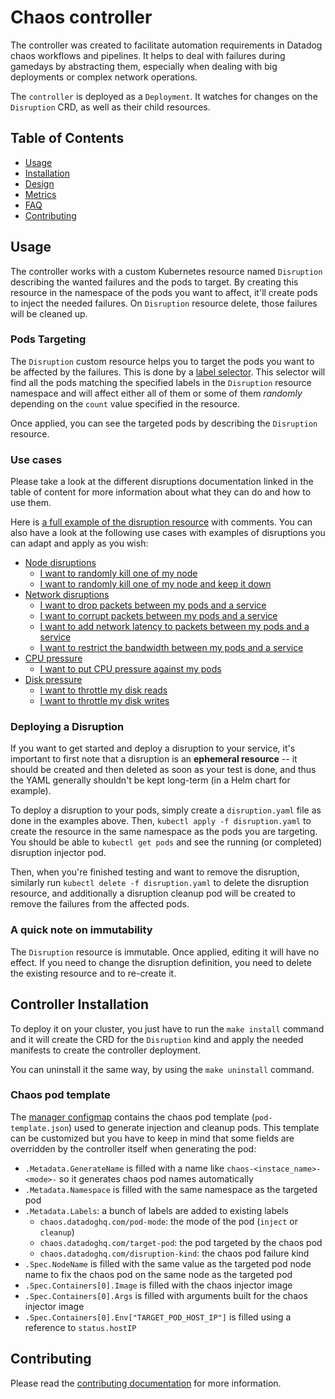 # Chaos controller

The controller was created to facilitate automation requirements in Datadog chaos workflows and pipelines. It helps to deal with failures during gamedays by abstracting them, especially when dealing with big deployments or complex network operations.

The `controller` is deployed as a `Deployment`. It watches for changes on the `Disruption` CRD, as well as their child resources.

## Table of Contents

* [Usage](#usage)
* [Installation](#installation)
* [Design](docs/design.md)
* [Metrics](docs/metrics.md)
* [FAQ](docs/faq.md)
* [Contributing](#contributing)

## Usage

The controller works with a custom Kubernetes resource named `Disruption` describing the wanted failures and the pods to target. By creating this resource in the namespace of the pods you want to affect, it'll create pods to inject the needed failures. On `Disruption` resource delete, those failures will be cleaned up.

### Pods Targeting

The `Disruption` custom resource helps you to target the pods you want to be affected by the failures. This is done by a [label selector](https://kubernetes.io/docs/concepts/overview/working-with-objects/labels/). This selector will find all the pods matching the specified labels in the `Disruption` resource namespace and will affect either all of them or some of them *randomly* depending on the `count` value specified in the resource.

Once applied, you can see the targeted pods by describing the `Disruption` resource.

### Use cases

Please take a look at the different disruptions documentation linked in the table of content for more information about what they can do and how to use them.

Here is [a full example of the disruption resource](config/samples/complete.yaml) with comments. You can also have a look at the following use cases with examples of disruptions you can adapt and apply as you wish:

* [Node disruptions](docs/node_disruption.md)
  * [I want to randomly kill one of my node](config/samples/node_failure.yaml)
  * [I want to randomly kill one of my node and keep it down](config/samples/node_failure_shutdown.yaml)
* [Network disruptions](docs/network_disruption.md)
  * [I want to drop packets between my pods and a service](config/samples/network_disruption_drop.yaml)
  * [I want to corrupt packets between my pods and a service](config/samples/network_disruption_corrupt.yaml)
  * [I want to add network latency to packets between my pods and a service](config/samples/network_disruption_latency.yaml)
  * [I want to restrict the bandwidth between my pods and a service](config/samples/network_disruption_bandwidth.yaml)
* [CPU pressure](docs/cpu_pressure.md)
  * [I want to put CPU pressure against my pods](config/samples/cpu_pressure.yaml)
* [Disk pressure](docs/disk_pressure.md)
  * [I want to throttle my disk reads](config/samples/disk_pressure_read.yaml)
  * [I want to throttle my disk writes](config/samples/disk_pressure_write.yaml)

### Deploying a Disruption

If you want to get started and deploy a disruption to your service, it's important to first note that a disruption is an **ephemeral resource** -- it should be created and then deleted as soon as your test is done, and thus the YAML generally shouldn't be kept long-term (in a Helm chart for example).

To deploy a disruption to your pods, simply create a `disruption.yaml` file as done in the examples above. Then, `kubectl apply -f disruption.yaml` to create the resource in the same namespace as the pods you are targeting. You should be able to `kubectl get pods` and see the running (or completed) disruption injector pod.

Then, when you're finished testing and want to remove the disruption, similarly run `kubectl delete -f disruption.yaml` to delete the disruption resource, and additionally a disruption cleanup pod will be created to remove the failures from the affected pods.

### A quick note on immutability

The `Disruption` resource is immutable. Once applied, editing it will have no effect. If you need to change the disruption definition, you need to delete the existing resource and to re-create it.

## Controller Installation

To deploy it on your cluster, you just have to run the `make install` command and it will create the CRD for the `Disruption` kind and apply the needed manifests to create the controller deployment.

You can uninstall it the same way, by using the `make uninstall` command.

### Chaos pod template

The [manager configmap](config/manager/config.yaml) contains the chaos pod template (`pod-template.json`) used to generate injection and cleanup pods. This template can be customized but you have to keep in mind that some fields are overridden by the controller itself when generating the pod:

* `.Metadata.GenerateName` is filled with a name like `chaos-<instace_name>-<mode>-` so it generates chaos pod names automatically
* `.Metadata.Namespace` is filled with the same namespace as the targeted pod
* `.Metadata.Labels`: a bunch of labels are added to existing labels
	* `chaos.datadoghq.com/pod-mode`: the mode of the pod (`inject` or `cleanup`)
	* `chaos.datadoghq.com/target-pod`: the pod targeted by the chaos pod
	* `chaos.datadoghq.com/disruption-kind`: the chaos pod failure kind
* `.Spec.NodeName` is filled with the same value as the targeted pod node name to fix the chaos pod on the same node as the targeted pod
* `.Spec.Containers[0].Image` is filled with the chaos injector image
* `.Spec.Containers[0].Args` is filled with arguments built for the chaos injector image
* `.Spec.Containers[0].Env["TARGET_POD_HOST_IP"]` is filled using a reference to `status.hostIP`

## Contributing

Please read the [contributing documentation](CONTRIBUTING.md) for more information.
